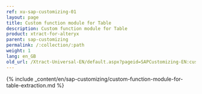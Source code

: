 ```yaml
---
ref: xu-sap-customizing-01
layout: page
title: Custom function module for Table
description: Custom function module for Table
product: xtract-for-alteryx
parent: sap-customizing
permalink: /:collection/:path
weight: 1
lang: en_GB
old_url: /Xtract-Universal-EN/default.aspx?pageid=SAPCustomizing-EN:custom-function-module-for-table-compression
---
```


{% include _content/en/sap-customizing/custom-function-module-for-table-extraction.md  %}

